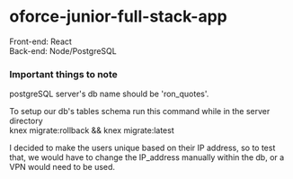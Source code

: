 # oforce-junior-full-stack-app

Front-end: React<br>
Back-end: Node/PostgreSQL

### Important things to note

postgreSQL server's db name should be 'ron_quotes'.

To setup our db's tables schema run this command while in the server directory<br>
knex migrate:rollback && knex migrate:latest

I decided to make the users unique based on their IP address, so to test that, we would have to change the IP_address manually within the db, or a VPN would need to be used.

